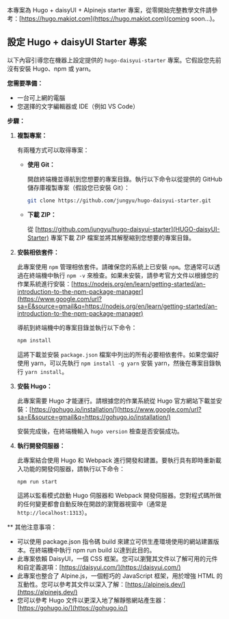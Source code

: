 本專案為 Hugo + daisyUI + Alpinejs starter 專案，從零開始完整教學文件請參考：[https://hugo.makiot.com](https://hugo.makiot.com)(coming soon...)。

## 設定 Hugo + daisyUI Starter 專案

以下內容引導您在機器上設定提供的 `hugo-daisyui-starter` 專案。它假設您先前沒有安裝 Hugo、npm 或 yarn。

**您需要準備：**

  * 一台可上網的電腦
  * 您選擇的文字編輯器或 IDE（例如 VS Code）

**步驟：**

1.  **複製專案：**

    有兩種方式可以取得專案：

      * **使用 Git：**

        開啟終端機並導航到您想要的專案目錄。執行以下命令以從提供的 GitHub 儲存庫複製專案（假設您已安裝 Git）：

        ```bash
        git clone https://github.com/jungyu/hugo-daisyui-starter.git
        ```

      * **下載 ZIP：**

        從 [https://github.com/jungyu/hugo-daisyui-starter](HUGO-daisyUI-Starter) 專案下載 ZIP 檔案並將其解壓縮到您想要的專案目錄。

2.  **安裝相依套件：**

    此專案使用 `npm` 管理相依套件。請確保您的系統上已安裝 `npm`。您通常可以透過在終端機中執行 `npm -v` 來檢查。如果未安裝，請參考官方文件以根據您的作業系統進行安裝：[https://nodejs.org/en/learn/getting-started/an-introduction-to-the-npm-package-manager](https://www.google.com/url?sa=E&source=gmail&q=https://nodejs.org/en/learn/getting-started/an-introduction-to-the-npm-package-manager)

    導航到終端機中的專案目錄並執行以下命令：

    ```bash
    npm install
    ```

    這將下載並安裝 `package.json` 檔案中列出的所有必要相依套件。如果您偏好使用 yarn，可以先執行 `npm install -g yarn` 安裝 yarn，然後在專案目錄執行 `yarn install`。

3.  **安裝 Hugo：**

    此專案需要 Hugo 才能運行。請根據您的作業系統從 Hugo 官方網站下載並安裝：[https://gohugo.io/installation/](https://www.google.com/url?sa=E&source=gmail&q=https://gohugo.io/installation/)

    安裝完成後，在終端機輸入 `hugo version` 檢查是否安裝成功。

4.  **執行開發伺服器：**

    此專案結合使用 Hugo 和 Webpack 進行開發和建置。要執行具有即時重新載入功能的開發伺服器，請執行以下命令：

    ```bash
    npm run start
    ```

    這將以監看模式啟動 Hugo 伺服器和 Webpack 開發伺服器。您對程式碼所做的任何變更都會自動反映在開啟的瀏覽器視窗中（通常是 `http://localhost:1313`）。

** 其他注意事項：

* 可以使用 package.json 指令碼 build 來建立可供生產環境使用的網站建置版本。在終端機中執行 npm run build 以達到此目的。
* 此專案依賴 DaisyUI，一個 CSS 框架。您可以瀏覽其文件以了解可用的元件和自定義選項：[https://daisyui.com/](https://daisyui.com/)
* 此專案也整合了 Alpine.js，一個輕巧的 JavaScript 框架，用於增強 HTML 的互動性。您可以參考其文件以深入了解：[https://alpinejs.dev/](https://alpinejs.dev/)
* 您可以參考 Hugo 文件以更深入地了解靜態網站產生器：[https://gohugo.io/](https://gohugo.io/)


